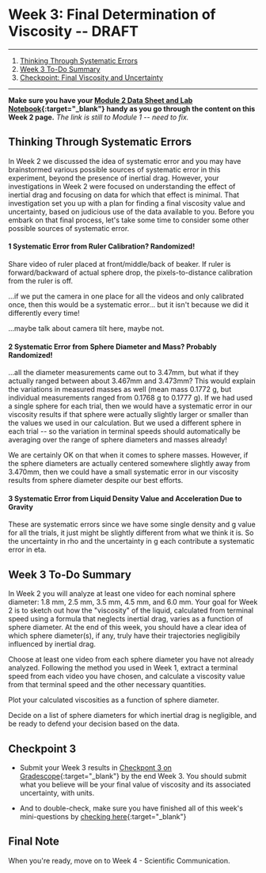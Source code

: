 # Week 3:  Final Determination of Viscosity -- DRAFT


--------------

1. [Thinking Through Systematic Errors](#thinking-through-systematic-errors)
2. [Week 3 To-Do Summary](#week-3-to-do-summary)
3. [Checkpoint: Final Viscosity and Uncertainty](#checkpoint-3)

------------------


**Make sure you have your [Module 2 Data Sheet and Lab Notebook](https://classroom.google.com/c/MTI2NjQ0NDEyMTAx/a/MTI3ODQ4MDY2NDMx/details){:target="_blank"} handy as you go through the content on this Week 2 page.**
*The link is still to Module 1 -- need to fix.*

## Thinking Through Systematic Errors

In Week 2 we discussed the idea of systematic error and you may have brainstormed various possible sources of systematic error in this experiment, beyond the presence of inertial drag.  However, your investigations in Week 2 were focused on understanding the effect of inertial drag and focusing on data for which that effect is minimal.  That investigation set you up with a plan for finding a final viscosity value and uncertainty, based on judicious use of the data available to you.  Before you embark on that final process, let's take some time to consider some other possible sources of systematic error.

#### 1 Systematic Error from Ruler Calibration?  Randomized!

Share video of ruler placed at front/middle/back of beaker.  If ruler is forward/backward of actual sphere drop, the pixels-to-distance calibration from the ruler is off.

...if we put the camera in one place for all the videos and only calibrated once, then this would be a systematic error... but it isn't because we did it differently every time!

...maybe talk about camera tilt here, maybe not.

#### 2 Systematic Error from Sphere Diameter and Mass?  Probably Randomized!

...all the diameter measurements came out to 3.47mm, but what if they actually ranged between about 3.467mm and 3.473mm?  This would explain the variations in measured masses as well (mean mass 0.1772 g, but individual measurements ranged from 0.1768 g to 0.1777 g).  If we had used a single sphere for each trial, then we would have a systematic error in our viscosity results if that sphere were actually slightly larger or smaller than the values we used in our calculation.  But we used a different sphere in each trial -- so the variation in terminal speeds should automatically be averaging over the range of sphere diameters and masses already!

We are certainly OK on that when it comes to sphere masses.  However, if the sphere diameters are actually centered somewhere slightly away from 3.470mm, then we could have a small systematic error in our viscosity results from sphere diameter despite our best efforts.


#### 3 Systematic Error from Liquid Density Value and Acceleration Due to Gravity

These are systematic errors since we have some single density and g value for all the trials, it just might be slightly different from what we think it is.  So the uncertainty in rho and the uncertainty in g each contribute a systematic error in eta.


## Week 3 To-Do Summary

In Week 2 you will analyze at least one video for each nominal sphere diameter:  1.8 mm, 2.5 mm, 3.5 mm, 4.5 mm, and 6.0 mm.  Your goal for Week 2 is to sketch out how the "viscosity" of the liquid, calculated from terminal speed using a formula that neglects inertial drag, varies as a function of sphere diameter.  At the end of this week, you should have a clear idea of which sphere diameter(s), if any, truly have their trajectories negligibily influenced by inertial drag.

Choose at least one video from each sphere diameter you have not already analyzed.  Following the method you used in Week 1, extract a terminal speed from each video you have chosen, and calculate a viscosity value from that terminal speed and the other necessary quantities.

Plot your calculated viscosities as a function of sphere diameter.

Decide on a list of sphere diameters for which inertial drag is negligible, and be ready to defend your decision based on the data.

## Checkpoint 3

+ Submit your Week 3 results in [Checkpont 3 on Gradescope](){:target="_blank"} by the end Week 3.  You should submit what you believe will be your final value of viscosity and its associated uncertainty, with units.

+ And to double-check, make sure you have finished all of this week's mini-questions by [checking here](mini-questions#week-3){:target="_blank"}

## Final Note

When you're ready, move on to Week 4 - Scientific Communication.
